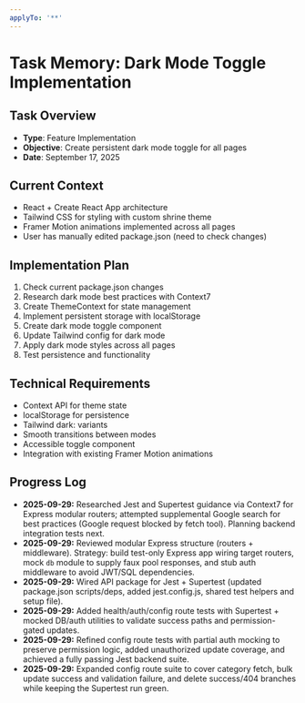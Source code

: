 ```yaml
---
applyTo: '**'
---
```


# Task Memory: Dark Mode Toggle Implementation

## Task Overview
- **Type**: Feature Implementation
- **Objective**: Create persistent dark mode toggle for all pages
- **Date**: September 17, 2025

## Current Context
- React + Create React App architecture
- Tailwind CSS for styling with custom shrine theme
- Framer Motion animations implemented across all pages
- User has manually edited package.json (need to check changes)

## Implementation Plan
1. Check current package.json changes
2. Research dark mode best practices with Context7
3. Create ThemeContext for state management
4. Implement persistent storage with localStorage
5. Create dark mode toggle component
6. Update Tailwind config for dark mode
7. Apply dark mode styles across all pages
8. Test persistence and functionality

## Technical Requirements
- Context API for theme state
- localStorage for persistence
- Tailwind dark: variants
- Smooth transitions between modes
- Accessible toggle component
- Integration with existing Framer Motion animations

## Progress Log
- **2025-09-29:** Researched Jest and Supertest guidance via Context7 for Express modular routers; attempted supplemental Google search for best practices (Google request blocked by fetch tool). Planning backend integration tests next.
- **2025-09-29:** Reviewed modular Express structure (routers + middleware). Strategy: build test-only Express app wiring target routers, mock `db` module to supply faux pool responses, and stub auth middleware to avoid JWT/SQL dependencies.
- **2025-09-29:** Wired API package for Jest + Supertest (updated package.json scripts/deps, added jest.config.js, shared test helpers and setup file).
- **2025-09-29:** Added health/auth/config route tests with Supertest + mocked DB/auth utilities to validate success paths and permission-gated updates.
- **2025-09-29:** Refined config route tests with partial auth mocking to preserve permission logic, added unauthorized update coverage, and achieved a fully passing Jest backend suite.
- **2025-09-29:** Expanded config route suite to cover category fetch, bulk update success and validation failure, and delete success/404 branches while keeping the Supertest run green.
